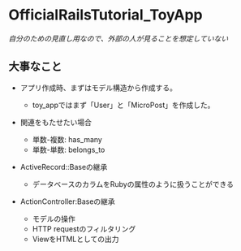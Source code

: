 # OfficialRailsTutorial_ToyApp

*自分のための見直し用なので、外部の人が見ることを想定していない*

## 大事なこと

- アプリ作成時、まずはモデル構造から作成する。
    - toy_appではまず「User」と「MicroPost」を作成した。

- 関連をもたせたい場合
    - 単数-複数: has_many
    - 単数-単数: belongs_to
    
- ActiveRecord::Baseの継承
    - データベースのカラムをRubyの属性のように扱うことができる
- ActionController:Baseの継承
    - モデルの操作
    - HTTP requestのフィルタリング
    - ViewをHTMLとしての出力